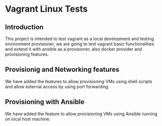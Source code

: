 # Vagrant Linux Tests

## Introduction

This project is intended to test vagrant as a local development and testing
environment provisioner, we are going to test vagrant basic functionalities
and extend it with ansible as a provisioner, also docker provider and
provisioning features.

## Provisionig and Networking features

We have added the features to allow provisioning VMs using shell scripts and
allow external access by using port forwarding.

## Provisioning with Ansible

We have added the feature to allow provisioning VMs using Ansible running
on local host machine.
